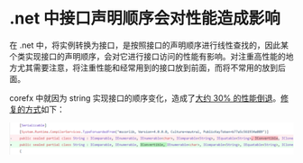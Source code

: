 # .net 中接口声明顺序会对性能造成影响

在 .net 中，将实例转换为接口，是按照接口的声明顺序进行线性查找的，因此某个类实现接口的声明顺序，会对它进行接口访问的性能有影响。对注重高性能的地方尤其需要注意，将注重性能和经常用到的接口放到前面，而将不常用的放到后面。

corefx 中就因为 string 实现接口的顺序变化，造成了[大约 30% 的性能倒退](https://github.com/dotnet/corefx/issues/29158)。[修复的方式](https://github.com/dotnet/coreclr/pull/17660/files)如下：  

![string interface order](https://github.com/Ruikuan/blog/raw/master/Content/interface_order.png)

